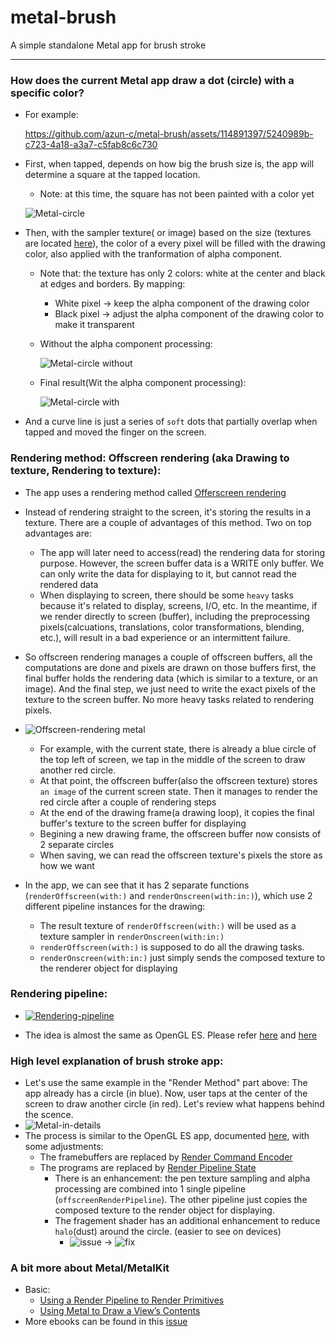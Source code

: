 # metal-brush

A simple standalone Metal app for brush stroke

---
### How does the current Metal app draw a dot (circle) with a specific color?

- For example:

  https://github.com/azun-c/metal-brush/assets/114891397/5240989b-c723-4a18-a3a7-c5fab8c6c730



- First, when tapped, depends on how big the brush size is, the app will determine a square at the tapped location.
  - Note: at this time, the square has not been painted with a color yet

  ![Metal-circle](https://github.com/azun-c/metal-brush/assets/114891397/b5d85af2-4089-4027-a049-64bc013391b7)


- Then, with the sampler texture( or image) based on the size (textures are located [here](https://github.com/azun-c/metal-brush/tree/main/metal-brush/textures)), the color of a every pixel will be filled with the drawing color, also applied with the tranformation of alpha component.
  - Note that: the texture has only 2 colors: white at the center and black at edges and borders. By mapping:
    - White pixel -> keep the alpha component of the drawing color
    - Black pixel -> adjust the alpha component of the drawing color to make it transparent
  
  - Without the alpha component processing:
    
    ![Metal-circle without](https://github.com/azun-c/metal-brush/assets/114891397/8e448ebe-0c67-48c2-8b4f-7f0f0910e804)


  - Final result(Wit the alpha component processing):
    
    ![Metal-circle with](https://github.com/azun-c/metal-brush/assets/114891397/37756cbc-2d06-47e1-8bf2-aa29985edb02)



- And a curve line is just a series of `soft` dots that partially overlap when tapped and moved the finger on the screen.

### Rendering method: Offscreen rendering (aka Drawing to texture, Rendering to texture):

- The app uses a rendering method called [Offerscreen rendering](https://microsoft.github.io/Win2D/WinUI3/html/Offscreen.htm#:~:text=Apps%20occasionally%20need%20to%20draw,%22drawing%20to%20a%20texture%22.)

- Instead of rendering straight to the screen, it's storing the results in a texture. There are a couple of advantages of this method. Two on top advantages are:
  - The app will later need to access(read) the rendering data for storing purpose. However, the screen buffer data is a WRITE only buffer. We can only write the data for displaying to it, but cannot read the rendered data
  - When displaying to screen, there should be some `heavy` tasks because it's related to display, screens, I/O, etc. In the meantime, if we render directly to screen (buffer), including the preprocessing pixels(calcuations, translations, color transformations, blending, etc.), will result in a bad experience or an intermittent failure.
- So offscreen rendering manages a couple of offscreen buffers, all the computations are done and pixels are drawn on those buffers first, the final buffer holds the rendering data (which is similar to a texture, or an image). And the final step, we just need to write the exact pixels of the texture to the screen buffer. No more heavy tasks related to rendering pixels.
- ![Offscreen-rendering metal](https://github.com/azun-c/metal-brush/assets/114891397/a4a2e6ec-5f6d-4af4-b72c-9a27dfe38a53)
  - For example, with the current state, there is already a blue circle of the top left of screen, we tap in the middle of the screen to draw another red circle.
  - At that point, the offscreen buffer(also the offscreen texture) stores `an image` of the current screen state. Then it manages to render the red circle after a couple of rendering steps
  - At the end of the drawing frame(a drawing loop), it copies the final buffer's texture to the screen buffer for displaying
  - Begining a new drawing frame, the offscreen buffer now consists of 2 separate circles
  - When saving, we can read the offscreen texture's pixels the store as how we want

- In the app, we can see that it has 2 separate functions (`renderOffscreen(with:)` and `renderOnscreen(with:in:)`), which use 2 different pipeline instances for the drawing:
  - The result texture of `renderOffscreen(with:)` will be used as a texture sampler in `renderOnscreen(with:in:)`
  - `renderOffscreen(with:)` is supposed to do all the drawing tasks.
  - `renderOnscreen(with:in:)` just simply sends the composed texture to the renderer object for displaying

### Rendering pipeline: 
- [![Rendering-pipeline](https://github.com/azun-c/metal-brush/assets/114891397/d1fef164-835d-4b6f-bf4d-e01f43255762)](https://www.haroldserrano.com/blog/before-using-metal-computer-graphics-basics#the-rendering-pipeline)

- The idea is almost the same as OpenGL ES. Please refer [here](https://www.haroldserrano.com/blog/before-using-metal-computer-graphics-basics#the-rendering-pipeline) and [here](https://www.haroldserrano.com/blog/before-using-metal-computer-graphics-basics#the-rendering-pipeline)

### High level explanation of brush stroke app: 
- Let's use the same example in the "Render Method" part above: The app already has a circle (in blue). Now, user taps at the center of the screen to draw another circle (in red). Let's review what happens behind the scence.
- ![Metal-in-details](https://github.com/azun-c/metal-brush/assets/114891397/30669e7c-b11a-43b7-af1c-858133eb4546)
- The process is similar to the OpenGL ES app, documented [here](https://github.com/azun-c/opengles-brush?tab=readme-ov-file#high-level-explanation-of-brush-stroke-app), with some adjustments:
  - The framebuffers are replaced by [Render Command Encoder](https://developer.apple.com/documentation/metal/mtlrendercommandencoder)
  - The programs are replaced by [Render Pipeline State](https://developer.apple.com/documentation/metal/mtlrenderpipelinestate)
    - There is an enhancement: the pen texture sampling and alpha processing are combined into 1 single pipeline (`offscreenRenderPipeline`). The other pipeline just copies the composed texture to the render object for displaying.
    - The fragement shader has an additional enhancement to reduce `halo`(dust) around the circle. (easier to see on devices)
      - ![issue](https://github.com/azun-c/metal-brush/assets/114891397/003cbf2f-d974-40fc-b73d-06793137e949) -> ![fix](https://github.com/azun-c/metal-brush/assets/114891397/086e2584-9c2f-4974-b0a0-5b335dc3081d)

### A bit more about Metal/MetalKit
- Basic:
  - [Using a Render Pipeline to Render Primitives](https://developer.apple.com/documentation/metal/using_a_render_pipeline_to_render_primitives)
  - [Using Metal to Draw a View’s Contents](https://developer.apple.com/documentation/metal/using_metal_to_draw_a_view_s_contents)
- More ebooks can be found in this [issue](https://cimtops.atlassian.net/browse/IRDPM-14556)

